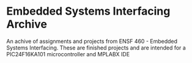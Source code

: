 # Embedded Systems Interfacing Archive
An achive of assignments and projects from ENSF 460 - Embedded Systems Interfacing. These are finished projects and are intended for a PIC24F16KA101 microcontroller and MPLABX IDE
